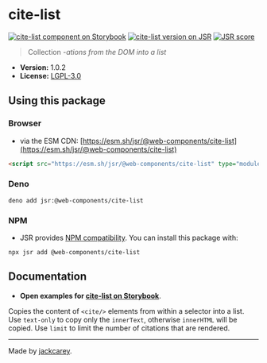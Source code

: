 # cite-list

[![cite-list component on Storybook](https://cdn.jsdelivr.net/gh/storybookjs/brand@main/badge/badge-storybook.svg)](https://jackcarey.co.uk/web-components/docs/?path=/docs/components-cite-list) [![cite-list version on JSR](https://jsr.io/badges/@web-components/cite-list)](https://jsr.io/@web-components/cite-list/versions) [![JSR score](https://jsr.io/badges/@web-components/cite-list/score)](https://jsr.io/@web-components/cite-list/score)

> Collection <cite/>-ations from the DOM into a list

-   **Version:** 1.0.2
-   **License:** [LGPL-3.0](./LICENSE.md)

## Using this package

### Browser

-   via the ESM CDN: [https://esm.sh/jsr/@web-components/cite-list](https://esm.sh/jsr/@web-components/cite-list)

```html
<script src="https://esm.sh/jsr/@web-components/cite-list" type="module"></script>
```

### Deno

```
deno add jsr:@web-components/cite-list
```

### NPM

-   JSR provides [NPM compatibility](https://jsr.io/docs/npm-compatibility). You can install this package with:

```
npx jsr add @web-components/cite-list
```

## Documentation

-   **Open examples for [cite-list on Storybook](https://jackcarey.co.uk/web-components/docs/?path=/docs/components-cite-list)**.

Copies the content of `<cite/>` elements from within a selector into a list. Use `text-only` to copy only the `innerText`, otherwise `innerHTML` will be copied. Use `limit` to limit the number of citations that are rendered.


---

Made by [jackcarey](https://jackcarey.co.uk).
